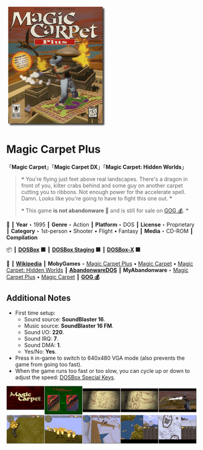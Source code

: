 ![](Thumbnail.png "application-thumbnail")

# Magic Carpet Plus

「**Magic Carpet**」「**Magic Carpet DX**」「**Magic Carpet: Hidden Worlds**」

> ❝ You're flying just feet above real landscapes. There's a dragon in front of you, kilter crabs behind and some guy on another carpet cutting you to ribbons. Not enough power for the accelerate spell. Damn. Looks like you're going to have to fight this one out. ❞
>
> ❝ This game **is not abandonware 🚫** and is still for sale on [GOG 💰](https://www.gog.com/en/game/magic_carpet). ❞
>

📌 ┃ **Year** ‣ 1995 ┃ **Genre** ‣ Action ┃ **Platform** ‣ DOS ┃ **License** ‣ Proprietary ┃ **Category** ‣ 1st-person • Shooter • Flight • Fantasy ┃ **Media** ‣ CD-ROM ┃ **Compilation** 

📦 ┃ **[DOSBox](https://www.dosbox.com/) 🟩** ┃ **[DOSBox Staging](https://dosbox-staging.github.io/) 🟩** ┃ **[DOSBox-X](https://dosbox-x.com/) 🟩** 

📎 ┃ **[Wikipedia](https://en.wikipedia.org/wiki/Magic_Carpet_(video_game))** ┃ **MobyGames** ‣ [Magic Carpet Plus](https://www.mobygames.com/game/15665/magic-carpet-plus/) • [Magic Carpet](https://www.mobygames.com/game/361/magic-carpet/) • [Magic Carpet: Hidden Worlds](https://www.mobygames.com/game/738/magic-carpet-the-hidden-worlds/) ┃ **[AbandonwareDOS](https://www.abandonwaredos.com/abandonware-game.php?abandonware=Magic+Carpet&gid=1491)** ┃ **MyAbandonware** ‣ [Magic Carpet Plus](https://www.myabandonware.com/game/magic-carpet-plus-2f5) • [Magic Carpet](https://www.myabandonware.com/game/magic-carpet-2f4) ┃ **[GOG 💰](https://www.gog.com/en/game/magic_carpet)** 

## Additional Notes
- First time setup:
  - Sound source: **SoundBlaster 16**.
  - Music source: **SoundBlaster 16 FM**.
  - Sound I/O: **220**.
  - Sound IRQ: **7**.
  - Sound DMA: **1**.
  - Yes/No: **Yes**.
- Press `R` in-game to switch to 640x480 VGA mode (also prevents the game from going too fast).
- When the game runs too fast or too slow, you can cycle up or down to adjust the speed: [DOSBox Special Keys](https://www.dosbox.com/wiki/Special_Keys).

![](Montage.png "Magic Carpet Plus")

